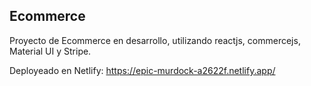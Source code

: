 ## Ecommerce

Proyecto de Ecommerce en desarrollo, utilizando reactjs, commercejs, Material UI y Stripe.

Deployeado en Netlify: https://epic-murdock-a2622f.netlify.app/
